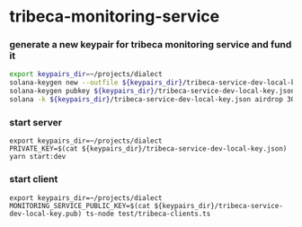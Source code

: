 # tribeca-monitoring-service

### generate a new keypair for tribeca monitoring service and fund it

```bash
export keypairs_dir=~/projects/dialect
solana-keygen new --outfile ${keypairs_dir}/tribeca-service-dev-local-key.json
solana-keygen pubkey ${keypairs_dir}/tribeca-service-dev-local-key.json > ${keypairs_dir}/tribeca-service-dev-local-key.pub
solana -k ${keypairs_dir}/tribeca-service-dev-local-key.json airdrop 300
```
### start server

```
export keypairs_dir=~/projects/dialect
PRIVATE_KEY=$(cat ${keypairs_dir}/tribeca-service-dev-local-key.json) yarn start:dev
```

### start client

```shell
export keypairs_dir=~/projects/dialect
MONITORING_SERVICE_PUBLIC_KEY=$(cat ${keypairs_dir}/tribeca-service-dev-local-key.pub) ts-node test/tribeca-clients.ts
```